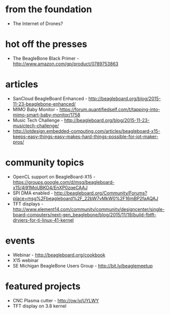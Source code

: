 # from the foundation
* The Internet of Drones?

# hot off the presses
* The BeagleBone Black Primer - http://www.amazon.com/gp/product/0789753863

# articles
* SanCloud BeagleBoard Enhanced - http://beagleboard.org/blog/2015-11-23-beaglebone-enhanced/
* MIMO Baby Monitor - https://forum.quantifiedself.com/t/tapping-into-mimo-smart-baby-monitor/1758
* Music Tech Challenge - http://beagleboard.org/blog/2015-11-23-musictech-challenge/
* http://iotdesign.embedded-computing.com/articles/beagleboard-x15-keeps-easy-things-easy-makes-hard-things-possible-for-iot-maker-pros/

# community topics
* OpenCL support on BeagleBoard-X15 - https://groups.google.com/d/msg/beagleboard-x15/4j91MoUBKO4/EnXP0zqeCAAJ
* SPI DMA enabled - http://beagleboard.org/Community/Forums?place=msg%2Fbeagleboard%2F_22bW7vMkW0%2F16mBP2faAQAJ
* TFT displays - http://www.element14.com/community/community/designcenter/single-board-computers/next-gen_beaglebone/blog/2015/11/19/build-fbtft-drviers-for-ti-linux-41-kernel

# events
* Webinar - http://beagleboard.org/cookbook
* X15 webinar
* SE Michigan BeagleBone Users Group - http://bit.ly/beaglemeetup

# featured projects
* CNC Plasma cutter - http://ow.ly/UYLWY
* TFT display on 3.8 kernel

